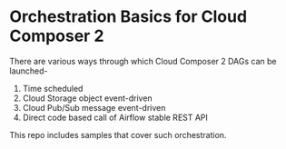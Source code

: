 # Orchestration Basics for Cloud Composer 2

There are various ways through which Cloud Composer 2 DAGs can be launched-
1. Time scheduled
2. Cloud Storage object event-driven
3. Cloud Pub/Sub message event-driven 
4. Direct code based call of Airflow stable REST API

This repo includes samples that cover such orchestration.

